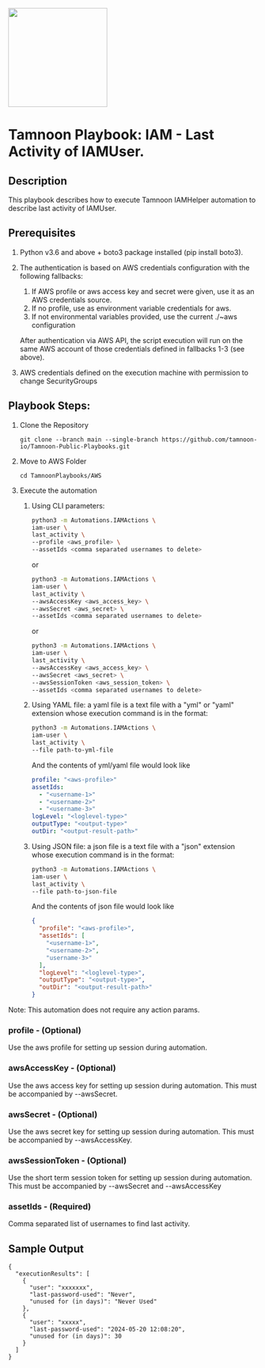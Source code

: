 
[comment]: <> (This is a readonly file, do not edit directly, to change update the iam_user_last_activity_readme_data.json)
<img src='../../../../TamnoonPlaybooks/images/icons/Tamnoon.png' width = '200' />

# Tamnoon Playbook: IAM - Last Activity of IAMUser.
## Description

This playbook describes how to execute Tamnoon IAMHelper automation to describe last activity of IAMUser.  
## Prerequisites
1. Python v3.6 and above + boto3 package installed (pip install boto3).  
2. The authentication is based on AWS credentials configuration with the following fallbacks:  
    1. If AWS profile or aws access key and secret were given, use it as an AWS credentials source.  
    2. If no profile, use as environment variable credentials for aws.  
    3. If not environmental variables provided, use the current ./~aws configuration  

    After authentication via AWS API, the script execution will run on the same AWS account of those credentials defined in fallbacks 1-3 (see above).


3. AWS credentials defined on the execution machine with permission to change SecurityGroups
## Playbook Steps: 


1. Clone the Repository
	``````
	git clone --branch main --single-branch https://github.com/tamnoon-io/Tamnoon-Public-Playbooks.git
	``````

2. Move to AWS Folder
	``````
	cd TamnoonPlaybooks/AWS
	``````

3. Execute the automation

	1. Using CLI parameters:
		``````sh
		python3 -m Automations.IAMActions \
		iam-user \
		last_activity \
		--profile <aws_profile> \
		--assetIds <comma separated usernames to delete>
		``````
		or  
		``````sh
		python3 -m Automations.IAMActions \
		iam-user \
		last_activity \
		--awsAccessKey <aws_access_key> \
		--awsSecret <aws_secret> \
		--assetIds <comma separated usernames to delete>
		``````
		or  
		``````sh
		python3 -m Automations.IAMActions \
		iam-user \
		last_activity \
		--awsAccessKey <aws_access_key> \
		--awsSecret <aws_secret> \
		--awsSessionToken <aws_session_token> \
		--assetIds <comma separated usernames to delete>
		``````

	2. Using YAML file: a yaml file is a text file with a "yml" or "yaml" extension whose execution command is in the format:
		``````sh
		python3 -m Automations.IAMActions \
		iam-user \
		last_activity \
		--file path-to-yml-file
		``````
		And the contents of yml/yaml file would look like  
		``````yaml
		profile: "<aws-profile>"
		assetIds:
		  - "<username-1>"
		  - "<username-2>"
		  - "<username-3>"
		logLevel: "<loglevel-type>"
		outputType: "<output-type>"
		outDir: "<output-result-path>"
		``````

	2. Using JSON file: a json file is a text file with a "json" extension whose execution command is in the format:
		``````sh
		python3 -m Automations.IAMActions \
		iam-user \
		last_activity \
		--file path-to-json-file
		``````
		And the contents of json file would look like  
		``````json
		{
		  "profile": "<aws-profile>",
		  "assetIds": [
		    "<username-1>",
		    "<username-2>",
		    "username-3>"
		  ],
		  "logLevel": "<loglevel-type>",
		  "outputType": "<output-type>",
		  "outDir": "<output-result-path>"
		}
		``````
Note: This automation does not require any action params.  
### profile - (Optional)
Use the aws profile for setting up session during automation.
### awsAccessKey - (Optional)
Use the aws access key for setting up session during automation. This must be accompanied by --awsSecret.
### awsSecret - (Optional)
Use the aws secret key for setting up session during automation. This must be accompanied by --awsAccessKey.
### awsSessionToken - (Optional)
Use the short term session token for setting up session during automation. This must be accompanied by --awsSecret and --awsAccessKey
### assetIds - (Required)
Comma separated list of usernames to find last activity.
## Sample Output

``````
{
  "executionResults": [
    {
      "user": "xxxxxxx",
      "last-password-used": "Never",
      "unused for (in days)": "Never Used"
    },
    {
      "user": "xxxxx",
      "last-password-used": "2024-05-20 12:08:20",
      "unused for (in days)": 30
    }
  ]
}  
``````
